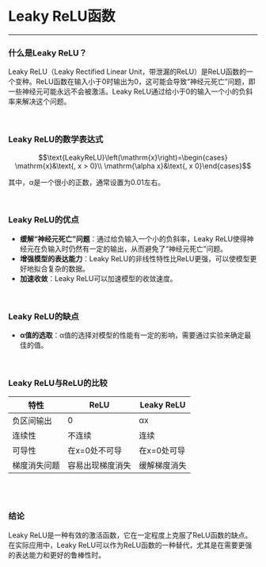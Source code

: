 # Leaky ReLU函数

---

### 什么是Leaky ReLU？

Leaky ReLU（Leaky Rectified Linear Unit，带泄漏的ReLU）是ReLU函数的一个变种。ReLU函数在输入小于0时输出为0，这可能会导致“神经元死亡”问题，即一些神经元可能永远不会被激活。Leaky ReLU通过给小于0的输入一个小的负斜率来解决这个问题。

<br>

### Leaky ReLU的数学表达式
$$\text{LeakyReLU}\left(\mathrm{x}\right)=\begin{cases} \mathrm{x}&\text{, x > 0}\\ \mathrm{\alpha x}&\text{, x 0}\end{cases}$$


其中，α是一个很小的正数，通常设置为0.01左右。

<br>

### Leaky ReLU的优点

* **缓解“神经元死亡”问题**：通过给负输入一个小的负斜率，Leaky ReLU使得神经元在负输入时仍然有一定的输出，从而避免了“神经元死亡”问题。
* **增强模型的表达能力**：Leaky ReLU的非线性特性比ReLU更强，可以使模型更好地拟合复杂的数据。
* **加速收敛**：Leaky ReLU可以加速模型的收敛速度。

<br>

### Leaky ReLU的缺点

* **α值的选取**：α值的选择对模型的性能有一定的影响，需要通过实验来确定最佳的值。

<br>

### Leaky ReLU与ReLU的比较

| 特性        | ReLU                                    | Leaky ReLU                                |
| ----------- | -------------------------------------- | ---------------------------------------- |
| 负区间输出 | 0                                       | αx                                        |
| 连续性      | 不连续                                    | 连续                                      |
| 可导性      | 在x=0处不可导                            | 在x=0处可导                              |
| 梯度消失问题 | 容易出现梯度消失                        | 缓解梯度消失                            |


<br>

<br>

### 结论

Leaky ReLU是一种有效的激活函数，它在一定程度上克服了ReLU函数的缺点。在实际应用中，Leaky ReLU可以作为ReLU函数的一种替代，尤其是在需要更强的表达能力和更好的鲁棒性时。

